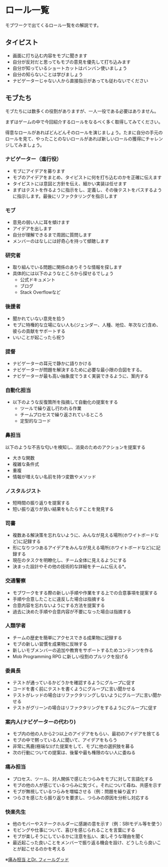 # ロール一覧
モブワークで出てくるロール一覧をの解説です。

## タイピスト
- 画面に打ち込む内容をモブに聞きます
- 自分が反対だと思ってもモブの意見を優先して打ち込みます
- 自分が知っているショートカットはバンバン使いましょう
- 自分の知らないことは学びましょう
- ナビゲーターじゃない人から直接指示があっても従わないでください

## モブたち
モブたちには数多くの役割がありますが、一人一役である必要はありません。

まずはゲームの中で今回紹介するロールをなるべく多く取得してみてください。

得意なロールがあればどんどんそのロールを演じましょう。たまに自分の手元のロールを見て、やったことのないロールがあれば新しいロールの獲得にチャレンジしてみましょう。

### ナビゲーター（進行役）
- モブにアイデアを募ります
- モブのアイデアをまとめ、タイピストに何を打ち込むのかを正確に伝えます
- タイピストには意図と方針を伝え、細かい実装は任せます
- まずはテストを作るように指示をし、定義し、その後テストをパスするように指示します。最後にリファクタリングを指示します

### モブ
- 意見の弱い人に耳を傾けます
- アイデアを出します
- 自分が理解できるまで周囲に質問します
- メンバーのはなしには好奇心を持って傾聴します

### 研究者
- 取り組んでいる問題に関係のありそうな情報を探します
- 具体的には以下のようなところから探せるでしょう
  - 公式ドキュメント
  - ブログ
  - Stack Overflowなど

### 後援者
- 聞かれていない意見を拾う
- モブに特権的な立場にない人も(ジェンダー、人種、地位、年次など)含め、彼らの貢献をサポートする
- いいことが起こったら祝う

### 提督
- ナビゲーターの耳元で静かに語りかける
- ナビゲーターが問題を解決するために必要な最小限の合図をする。
- ナビゲーターが最も高い抽象度でうまく実装できるように、案内する

### 自動化担当
- 以下のような反復箇所を指摘して自動化の提案をする
  - ツールで繰り返し行われる作業
  - チームプロセスで繰り返されているところ
  - 定型的なコード

### 鼻担当
以下のような不吉な匂いを検知し、消臭のためのアクションを提案する
- 大きな関数
- 複雑な条件式
- 重複
- 情報が増えない名前を持つ変数やメソッド

### ノスタルジスト
- 短時間の振り返りを提案する
- 短い振り返りが良い結果をもたらすことを発見する

### 司書
- 複数ある解決策を忘れないように、みんなが見える場所(ホワイトボードなど)に記録する
- 形になりつつあるアイデアをみんなが見える場所(ホワイトボードなど)に記録する
- 現在のタスクを明瞭化し、チーム全体に見えるようにする
- 決まった設計やその他の技術的な詳細をチームに伝える*。

### 交通警察
- モブワークをする際の新しい手順や作業をする上での合意事項を提案する
- 手順や合意したことに違反した場合は指摘する
- 合意内容を忘れないようにする方法を提案する
- 過去に決めた手順や合意内容が不要になった場合は指摘する

### 人類学者
- チームの歴史を簡単にアクセスできる成果物に記録する
- モブの新しい習慣を成果物に反映する
- 新しいモブメンバーの追加や教育をサポートするためコンテンツを作る
- Mob Programming RPG に新しい役割のプルリクを投げる

### 委員長
- テストが通っているかどうかを確認するようにグループに促す
- コードを書く前にテストを書くようにグループに言い聞かせる
- テストがレッドの場合はリファクタリングしないようにグループに言い聞かせる
- テストがグリーンの場合はリファクタリングをするようにグループに促す

### 案内人(ナビゲーターの代わり)
- モブ内の他の人から2つ以上のアイデアをもらい、最初のアイデアを捨てる
- モブの中で黙っている人に聞いて、アイデアをもらう
- 非常に馬鹿(極端な)げた提案をして、モブに他の選択肢を募る
- 次の行動についての提案は、後輩や最も権限のない人に委ねる

### 痛み担当
- プロセス、ツール、対人関係で感じたつらみをモブに対して言語化する
- モブの他の人が感じているつらみに気づく。それについて尋ね、共感を示す
- モブが無視しているつらみを増幅させる（例：問題を繰り返す）
- つらさを感じたら振り返りを要求し、つらみの原因を分析し対応する

### 快楽先生
- 他のモバーやステークホルダーに感謝の意を示す（例：SBIモデル等を使う）
- モビングや仕事について、喜びを感じられることを言葉にする
- モブが楽しそうにしているかに注意を払い、楽しそうな理由を聞く
- 最近起こった良いことをメンバーで振り返る機会を設け、どうしたら良いことが起こせるのかを考える
  
※[痛み担当 とDr. フィールグッド](https://www.agilealliance.org/resources/experience-reports/harvesting-mob-programming-patterns-observing-how-we-work/)




